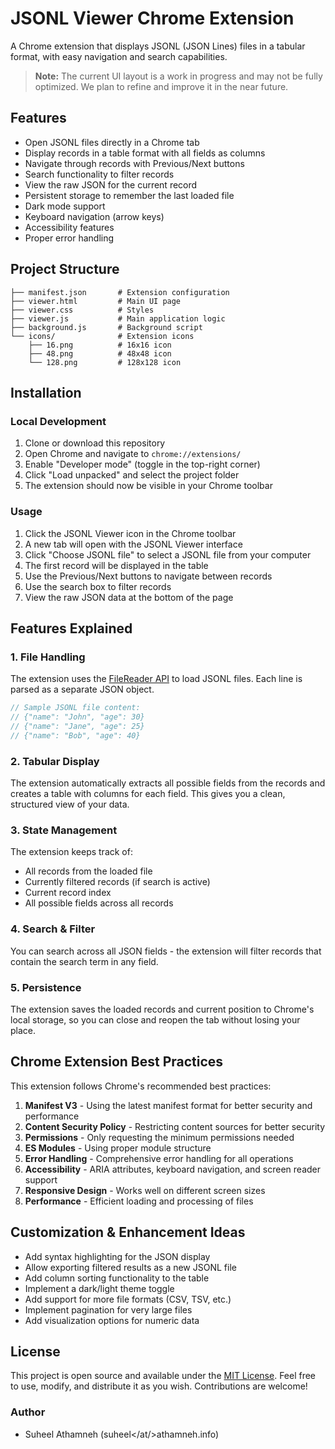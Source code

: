 # JSONL Viewer Chrome Extension

A Chrome extension that displays JSONL (JSON Lines) files in a tabular format, with easy navigation and search capabilities.

> **Note:** The current UI layout is a work in progress and may not be fully optimized. We plan to refine and improve it in the near future.

## Features

- Open JSONL files directly in a Chrome tab
- Display records in a table format with all fields as columns
- Navigate through records with Previous/Next buttons
- Search functionality to filter records
- View the raw JSON for the current record
- Persistent storage to remember the last loaded file
- Dark mode support
- Keyboard navigation (arrow keys)
- Accessibility features
- Proper error handling

## Project Structure

```
├── manifest.json       # Extension configuration
├── viewer.html         # Main UI page
├── viewer.css          # Styles
├── viewer.js           # Main application logic
├── background.js       # Background script
└── icons/              # Extension icons
    ├── 16.png          # 16x16 icon
    ├── 48.png          # 48x48 icon
    └── 128.png         # 128x128 icon
```

## Installation

### Local Development

1. Clone or download this repository
2. Open Chrome and navigate to `chrome://extensions/`
3. Enable "Developer mode" (toggle in the top-right corner)
4. Click "Load unpacked" and select the project folder
5. The extension should now be visible in your Chrome toolbar

### Usage

1. Click the JSONL Viewer icon in the Chrome toolbar
2. A new tab will open with the JSONL Viewer interface
3. Click "Choose JSONL file" to select a JSONL file from your computer
4. The first record will be displayed in the table
5. Use the Previous/Next buttons to navigate between records
6. Use the search box to filter records
7. View the raw JSON data at the bottom of the page

## Features Explained

### 1. File Handling

The extension uses the [FileReader API](https://developer.mozilla.org/en-US/docs/Web/API/FileReader) to load JSONL files. Each line is parsed as a separate JSON object.

```javascript
// Sample JSONL file content:
// {"name": "John", "age": 30}
// {"name": "Jane", "age": 25}
// {"name": "Bob", "age": 40}
```

### 2. Tabular Display

The extension automatically extracts all possible fields from the records and creates a table with columns for each field. This gives you a clean, structured view of your data.

### 3. State Management

The extension keeps track of:
- All records from the loaded file
- Currently filtered records (if search is active)
- Current record index
- All possible fields across all records

### 4. Search & Filter

You can search across all JSON fields - the extension will filter records that contain the search term in any field.

### 5. Persistence

The extension saves the loaded records and current position to Chrome's local storage, so you can close and reopen the tab without losing your place.

## Chrome Extension Best Practices

This extension follows Chrome's recommended best practices:

1. **Manifest V3** - Using the latest manifest format for better security and performance
2. **Content Security Policy** - Restricting content sources for better security
3. **Permissions** - Only requesting the minimum permissions needed
4. **ES Modules** - Using proper module structure
5. **Error Handling** - Comprehensive error handling for all operations
6. **Accessibility** - ARIA attributes, keyboard navigation, and screen reader support
7. **Responsive Design** - Works well on different screen sizes
8. **Performance** - Efficient loading and processing of files

## Customization & Enhancement Ideas

- Add syntax highlighting for the JSON display
- Allow exporting filtered results as a new JSONL file
- Add column sorting functionality to the table
- Implement a dark/light theme toggle
- Add support for more file formats (CSV, TSV, etc.)
- Implement pagination for very large files
- Add visualization options for numeric data

## License

This project is open source and available under the [MIT License](LICENSE).
Feel free to use, modify, and distribute it as you wish. Contributions are welcome!

### Author
- Suheel Athamneh (suheel</at/>athamneh.info)